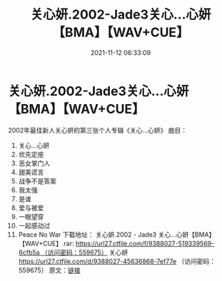 ﻿---
title: 关心妍.2002-Jade3关心...心妍【BMA】【WAV+CUE】
date: 2021-11-12 06:33:09
categories: WAV车载音乐、镜像
tags: 华语中文
---
# 关心妍.2002-Jade3关心...心妍【BMA】【WAV+CUE】

2002年最佳新人关心妍的第三张个人专辑《关心...心妍》
曲目：
01. 关心…心妍
02. 优先定座
03. 恶女掌门人
04. 甜美谎言
05. 战争不是答案
06. 我太强
07. 是谁
08. 爱与被爱
09. 一眼望穿
10. 一起感动过
11. Peace No War
下载地址：
关心妍.2002 - Jade3
关心...心妍【BMA】【WAV+CUE】.rar: https://url27.ctfile.com/f/9388027-519339569-6cfb5a （访问密码：559675）
关心妍
https://url27.ctfile.com/d/9388027-45636868-7ef77e
（访问密码：559675）
原文：[链接](https://blog.sina.com.cn/s/blog_1647c7e7601030utf.html)